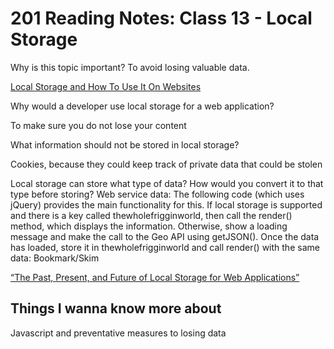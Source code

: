 # 201 Reading Notes: Class 13 - Local Storage

Why is this topic important? To avoid losing valuable data.

[Local Storage and How To Use It On Websites](https://www.smashingmagazine.com/2010/10/local-storage-and-how-to-use-it/)

Why would a developer use local storage for a web application?

To make sure you do not lose your content

What information should not be stored in local storage?

Cookies, because they could keep track of private data that could be stolen

Local storage can store what type of data? How would you convert it to that type before storing?
Web service data: The following code (which uses jQuery) provides the main functionality for this. If local storage is supported and there is a key called thewholefrigginworld, then call the render() method, which displays the information. Otherwise, show a loading message and make the call to the Geo API using getJSON(). Once the data has loaded, store it in thewholefrigginworld and call render() with the same data:
Bookmark/Skim

[“The Past, Present, and Future of Local Storage for Web Applications”](http://diveinto.html5doctor.com/storage.html)




## Things I wanna know more about

Javascript and preventative measures to losing data
